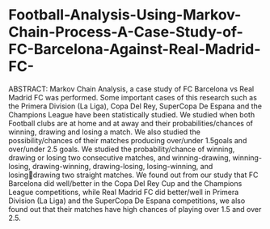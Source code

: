 # Football-Analysis-Using-Markov-Chain-Process-A-Case-Study-of-FC-Barcelona-Against-Real-Madrid-FC-
ABSTRACT: Markov Chain Analysis, a case study of FC Barcelona vs Real Madrid 
FC was performed. Some important cases of this research such as the Primera 
Division (La Liga), Copa Del Rey, SuperCopa De Espana and the Champions League 
have been statistically studied. We studied when both Football clubs are at 
home and at away and their probabilities/chances of winning, drawing and losing 
a match. We also studied the possibility/chances of their matches producing 
over/under 1.5goals and over/under 2.5 goals. We studied the probability/chance 
of winning, drawing or losing two consecutive matches, and winning-drawing, 
winning-losing, drawing-winning, drawing-losing, losing-winning, and losingdrawing
two straight matches. We found out from our study that FC Barcelona 
did well/better in the Copa Del Rey Cup and the Champions League competitions, 
while Real Madrid FC did better/well in Primera Division (La Liga) and the 
SuperCopa De Espana competitions, we also found out that their matches have 
high chances of playing over 1.5 and over 2.5.
